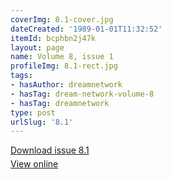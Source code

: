 ```yaml
---
coverImg: 8.1-cover.jpg
dateCreated: '1989-01-01T11:32:52'
itemId: bcphbn2j47k
layout: page
name: Volume 8, issue 1
profileImg: 8.1-rect.jpg
tags:
- hasAuthor: dreamnetwork
- hasTag: dream-network-volume-8
- hasTag: dreamnetwork
type: post
urlSlug: '8.1'
---
```

<p style="margin-block-end: 5px; margin-block-start: 5px;"><a href="../files/pdfs/Volume_8/8.1-Dream-Network-Bulletin_Volume-8-Number-1.pdf" download="">Download issue 8.1</a></p><p style="margin-block-end: 5px; margin-block-start: 5px;"><a href="../files/pdfs/Volume_8/8.1-Dream-Network-Bulletin_Volume-8-Number-1.pdf">View online</a></p>